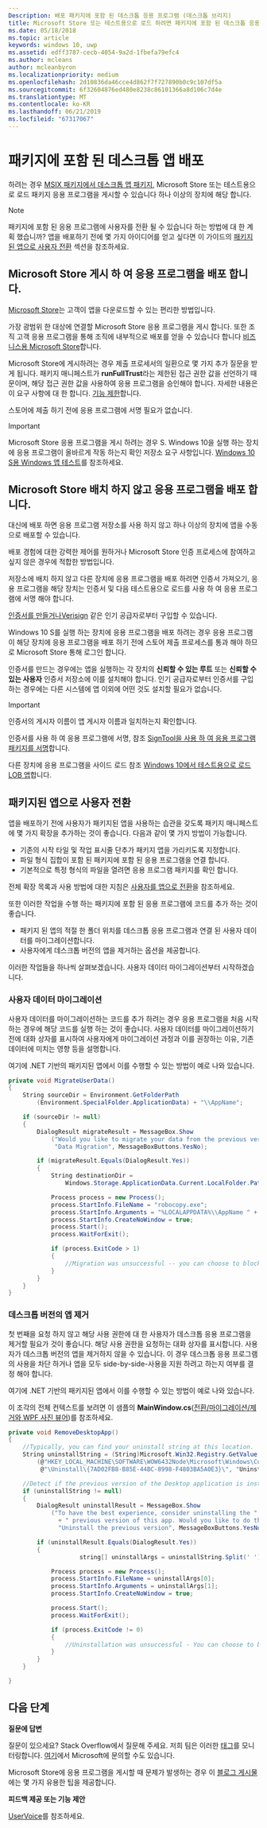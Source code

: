 ```yaml
---
Description: 배포 패키지에 포함 된 데스크톱 응용 프로그램 (데스크톱 브리지)
title: Microsoft Store 또는 테스트용으로 로드 하려면 패키지에 포함 된 데스크톱 응용 프로그램을 게시할 하나 이상의 장치에 해당 합니다.
ms.date: 05/18/2018
ms.topic: article
keywords: windows 10, uwp
ms.assetid: edff3787-cecb-4054-9a2d-1fbefa79efc4
ms.author: mcleans
author: mcleanbyron
ms.localizationpriority: medium
ms.openlocfilehash: 2d10836da46cce4d862f7f727890b0c9c107df5a
ms.sourcegitcommit: 6f32604876ed480e8238c86101366a8d106c7d4e
ms.translationtype: MT
ms.contentlocale: ko-KR
ms.lasthandoff: 06/21/2019
ms.locfileid: "67317067"
---
```

# <a name="distribute-your-packaged-desktop-app"></a>패키지에 포함 된 데스크톱 앱 배포

하려는 경우 [MSIX 패키지에서 데스크톱 앱 패키지](/windows/msix/desktop/desktop-to-uwp-root), Microsoft Store 또는 테스트용으로 로드 패키지 응용 프로그램을 게시할 수 있습니다 하나 이상의 장치에 해당 합니다.

> [!NOTE]
> 패키지에 포함 된 응용 프로그램에 사용자를 전환 될 수 있습니다 하는 방법에 대 한 계획 했습니까? 앱을 배포하기 전에 몇 가지 아이디어를 얻고 싶다면 이 가이드의 [패키지된 앱으로 사용자 전환](#transition-users) 섹션을 참조하세요.

## <a name="distribute-your-application-by-publishing-it-to-the-microsoft-store"></a>Microsoft Store 게시 하 여 응용 프로그램을 배포 합니다.

[Microsoft Store](https://www.microsoft.com/store/apps)는 고객이 앱을 다운로드할 수 있는 편리한 방법입니다.

가장 광범위 한 대상에 연결할 Microsoft Store 응용 프로그램을 게시 합니다. 또한 조직 고객 응용 프로그램을 통해 조직에 내부적으로 배포를 얻을 수 있습니다 합니다 [비즈니스용 Microsoft Store](https://businessstore.microsoft.com/store)합니다.

Microsoft Store에 게시하려는 경우 제출 프로세서의 일환으로 몇 가지 추가 질문을 받게 됩니다. 패키지 매니페스트가 **runFullTrust**라는 제한된 접근 권한 값을 선언하기 때문이며, 해당 접근 권한 값을 사용하여 응용 프로그램을 승인해야 합니다. 자세한 내용은이 요구 사항에 대 한 합니다. [기능 제한](/windows/uwp/packaging/app-capability-declarations#restricted-capabilities)합니다.

스토어에 제출 하기 전에 응용 프로그램에 서명 필요가 없습니다.

>[!IMPORTANT]
> Microsoft Store 응용 프로그램을 게시 하려는 경우 S. Windows 10을 실행 하는 장치에 응용 프로그램이 올바르게 작동 하는지 확인 저장소 요구 사항입니다. [Windows 10 S용 Windows 앱 테스트](/windows/msix/desktop/desktop-to-uwp-test-windows-s)를 참조하세요.

<a id="side-load" />

## <a name="distribute-your-application-without-placing-it-onto-the-microsoft-store"></a>Microsoft Store 배치 하지 않고 응용 프로그램을 배포 합니다.

대신에 배포 하면 응용 프로그램 저장소를 사용 하지 않고 하나 이상의 장치에 앱을 수동으로 배포할 수 있습니다.

배포 경험에 대한 강력한 제어를 원하거나 Microsoft Store 인증 프로세스에 참여하고 싶지 않은 경우에 적합한 방법입니다.

저장소에 배치 하지 않고 다른 장치에 응용 프로그램을 배포 하려면 인증서 가져오기, 응용 프로그램을 해당 장치는 인증서 및 다음 테스트용으로 로드를 사용 하 여 응용 프로그램에 서명 해야 합니다.

[인증서를 만들거나](/windows/uwp/packaging/create-certificate-package-signing)[Verisign](https://www.verisign.com/) 같은 인기 공급자로부터 구입할 수 있습니다.

Windows 10 S를 실행 하는 장치에 응용 프로그램을 배포 하려는 경우 응용 프로그램이 해당 장치에 응용 프로그램을 배포 하기 전에 스토어 제출 프로세스를 통과 해야 하므로 Microsoft Store 통해 로그인 합니다.

인증서를 만드는 경우에는 앱을 실행하는 각 장치의 **신뢰할 수 있는 루트** 또는 **신뢰할 수 있는 사용자** 인증서 저장소에 이를 설치해야 합니다. 인기 공급자로부터 인증서를 구입하는 경우에는 다른 시스템에 앱 이외에 어떤 것도 설치할 필요가 없습니다.  

> [!IMPORTANT]
> 인증서의 게시자 이름이 앱 게시자 이름과 일치하는지 확인합니다.

인증서를 사용 하 여 응용 프로그램에 서명, 참조 [SignTool을 사용 하 여 응용 프로그램 패키지를 서명](/windows/uwp/packaging/sign-app-package-using-signtool)합니다.

다른 장치에 응용 프로그램을 사이드 로드 참조 [Windows 10에서 테스트용으로 로드 LOB 앱](/windows/application-management/sideload-apps-in-windows-10)합니다.

<a id="transition-users" />

## <a name="transition-users-to-your-packaged-app"></a>패키지된 앱으로 사용자 전환

앱을 배포하기 전에 사용자가 패키지된 앱을 사용하는 습관을 갖도록 패키지 매니페스트에 몇 가지 확장을 추가하는 것이 좋습니다. 다음과 같이 몇 가지 방법이 가능합니다.

* 기존의 시작 타일 및 작업 표시줄 단추가 패키지 앱을 가리키도록 지정합니다.
* 파일 형식 집합이 포함 된 패키지에 포함 된 응용 프로그램을 연결 합니다.
* 기본적으로 특정 형식의 파일을 열려면 응용 프로그램 패키지를 확인 합니다.

전체 확장 목록과 사용 방법에 대한 지침은 [사용자를 앱으로 전환](desktop-to-uwp-extensions.md#transition-users-to-your-app)을 참조하세요.

또한 이러한 작업을 수행 하는 패키지에 포함 된 응용 프로그램에 코드를 추가 하는 것이 좋습니다.

* 패키지 된 앱의 적절 한 폴더 위치를 데스크톱 응용 프로그램과 연결 된 사용자 데이터를 마이그레이션합니다.
* 사용자에게 데스크톱 버전의 앱을 제거하는 옵션을 제공합니다.

이러한 작업들을 하나씩 살펴보겠습니다. 사용자 데이터 마이그레이션부터 시작하겠습니다.

### <a name="migrate-user-data"></a>사용자 데이터 마이그레이션

사용자 데이터를 마이그레이션하는 코드를 추가 하려는 경우 응용 프로그램을 처음 시작 하는 경우에 해당 코드를 실행 하는 것이 좋습니다. 사용자 데이터를 마이그레이션하기 전에 대화 상자를 표시하여 사용자에게 마이그레이션 과정과 이를 권장하는 이유, 기존 데이터에 미치는 영향 등을 설명합니다.

여기에 .NET 기반의 패키지된 앱에서 이를 수행할 수 있는 방법이 예로 나와 있습니다.

```csharp
private void MigrateUserData()
{
    String sourceDir = Environment.GetFolderPath
        (Environment.SpecialFolder.ApplicationData) + "\\AppName";

    if (sourceDir != null)
    {
        DialogResult migrateResult = MessageBox.Show
            ("Would you like to migrate your data from the previous version of this app?",
             "Data Migration", MessageBoxButtons.YesNo);

        if (migrateResult.Equals(DialogResult.Yes))
        {
            String destinationDir =
                Windows.Storage.ApplicationData.Current.LocalFolder.Path + "\\AppName";

            Process process = new Process();
            process.StartInfo.FileName = "robocopy.exe";
            process.StartInfo.Arguments = "%LOCALAPPDATA%\\AppName " + destinationDir + " /move";
            process.StartInfo.CreateNoWindow = true;
            process.Start();
            process.WaitForExit();

            if (process.ExitCode > 1)
            {
                //Migration was unsuccessful -- you can choose to block/retry/other action
            }
        }
    }
}
```

### <a name="uninstall-the-desktop-version-of-your-app"></a>데스크톱 버전의 앱 제거

첫 번째을 요청 하지 않고 해당 사용 권한에 대 한 사용자가 데스크톱 응용 프로그램을 제거할 필요가 것이 좋습니다. 해당 사용 권한을 요청하는 대화 상자를 표시합니다. 사용자가 데스크톱 버전의 앱을 제거하지 않을 수 있습니다. 이 경우 데스크톱 응용 프로그램의 사용을 차단 하거나 앱을 모두 side-by-side-사용을 지원 하려고 하는지 여부를 결정 해야 합니다.

여기에 .NET 기반의 패키지된 앱에서 이를 수행할 수 있는 방법이 예로 나와 있습니다.

이 조각의 전체 컨텍스트를 보려면 이 샘플의 **MainWindow.cs**([전환/마이그레이션/제거와 WPF 사진 뷰어](https://github.com/Microsoft/DesktopBridgeToUWP-Samples/tree/master/Samples/DesktopAppTransition))를 참조하세요.

```csharp
private void RemoveDesktopApp()
{              
    //Typically, you can find your uninstall string at this location.
    String uninstallString = (String)Microsoft.Win32.Registry.GetValue
        (@"HKEY_LOCAL_MACHINE\SOFTWARE\WOW6432Node\Microsoft\Windows\CurrentVersion" +
         @"\Uninstall\{7AD02FB8-B85E-44BC-8998-F4803BA5A0E3}\", "UninstallString", null);

    //Detect if the previous version of the Desktop application is installed.
    if (uninstallString != null)
    {
        DialogResult uninstallResult = MessageBox.Show
            ("To have the best experience, consider uninstalling the "
              + " previous version of this app. Would you like to do that now?",
              "Uninstall the previous version", MessageBoxButtons.YesNo);

        if (uninstallResult.Equals(DialogResult.Yes))
        {
                    string[] uninstallArgs = uninstallString.Split(' ');

            Process process = new Process();
            process.StartInfo.FileName = uninstallArgs[0];
            process.StartInfo.Arguments = uninstallArgs[1];
            process.StartInfo.CreateNoWindow = true;

            process.Start();
            process.WaitForExit();

            if (process.ExitCode != 0)
            {
                //Uninstallation was unsuccessful - You can choose to block the application here.
            }
        }
    }

}
```

## <a name="next-steps"></a>다음 단계

**질문에 답변**

질문이 있으세요? Stack Overflow에서 질문해 주세요. 저희 팀은 이러한 [태그](https://stackoverflow.com/questions/tagged/project-centennial+or+desktop-bridge)를 모니터링합니다. [여기](https://social.msdn.microsoft.com/Forums/en-US/home?filter=alltypes&sort=relevancedesc&searchTerm=%5BDesktop%20Converter%5D)에서 Microsoft에 문의할 수도 있습니다.

Microsoft Store에 응용 프로그램을 게시할 때 문제가 발생하는 경우 이 [블로그 게시물](https://blogs.msdn.microsoft.com/appconsult/2017/09/25/preparing-a-desktop-bridge-application-for-the-store-submission/)에는 몇 가지 유용한 팁을 제공합니다.

**피드백 제공 또는 기능 제안**

[UserVoice](https://wpdev.uservoice.com/forums/110705-universal-windows-platform/category/161895-desktop-bridge-centennial)를 참조하세요.
